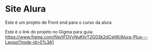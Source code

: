 # Site Alura
Este é um projeto de Front end para o curso da alura

Este é o link do projeto no Gigma para guia: https://www.figma.com/file/tFDVyNuKhrT2G03k2dCstW/Alura-Plus---Layout?node-id=0%3A1
